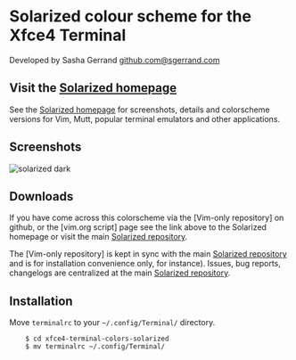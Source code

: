 Solarized colour scheme for the Xfce4 Terminal
=============================

Developed by Sasha Gerrand <github.com@sgerrand.com>

Visit the [Solarized homepage]
------------------------------

See the [Solarized homepage] for screenshots, details and colorscheme versions for Vim, Mutt, popular terminal emulators and other applications.

Screenshots
-----------

![solarized dark](https://github.com/sgerrand/xfce4-terminal-colors-solarized/raw/master/img/solarized-xfce4-terminal.png)

Downloads
---------

If you have come across this colorscheme via the [Vim-only repository] on github, or the [vim.org script] page see the link above to the Solarized homepage or visit the main [Solarized repository].

The [Vim-only repository] is kept in sync with the main [Solarized repository] and is for installation convenience only, for instance).  Issues, bug reports, changelogs are centralized at the main [Solarized repository].

[Solarized homepage]:   http://ethanschoonover.com/solarized
[Solarized repository]: https://github.com/altercation/solarized
[Xfce4-Terminal-only repository]:  https://github.com/sgerrand/xfce4-terminal-colors-solarized

Installation
------------

Move `terminalrc` to your `~/.config/Terminal/` directory.

        $ cd xfce4-terminal-colors-solarized
        $ mv terminalrc ~/.config/Terminal/
